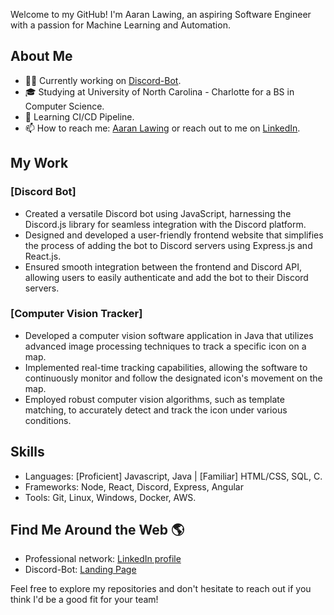 Welcome to my GitHub! I'm Aaran Lawing, an aspiring Software Engineer with a passion for Machine Learning and Automation.

## About Me

- 👨‍💻 Currently working on [Discord-Bot](https://github.com/aaranl/Discord-Bot).
- 🎓 Studying at University of North Carolina - Charlotte for a BS in Computer Science.
- 🌱 Learning CI/CD Pipeline.
- 📫 How to reach me: [Aaran Lawing](mailto:lawingaaran@gmail.com) or reach out to me on [LinkedIn](https://www.linkedin.com/in/aaran-lawing-5971a625a/).


## My Work

### [Discord Bot]
- Created a versatile Discord bot using JavaScript, harnessing the Discord.js library for seamless integration
with the Discord platform.
- Designed and developed a user-friendly frontend website that simplifies the process of adding the bot to
Discord servers using Express.js and React.js.
- Ensured smooth integration between the frontend and Discord API, allowing users to easily authenticate
and add the bot to their Discord servers.


### [Computer Vision Tracker]
- Developed a computer vision software application in Java that utilizes advanced image processing
techniques to track a specific icon on a map.
- Implemented real-time tracking capabilities, allowing the software to continuously monitor and follow
the designated icon's movement on the map.
- Employed robust computer vision algorithms, such as template matching, to accurately detect and track
the icon under various conditions.

## Skills
- Languages: [Proficient] Javascript, Java | [Familiar] HTML/CSS, SQL, C.
- Frameworks: Node, React, Discord, Express, Angular
- Tools: Git, Linux, Windows, Docker, AWS.

## Find Me Around the Web 🌎

- Professional network: [LinkedIn profile](https://www.linkedin.com/in/aaran-lawing-5971a625a/)
- Discord-Bot: [Landing Page](https://ezbake.xyz/)

Feel free to explore my repositories and don't hesitate to reach out if you think I'd be a good fit for your team!

